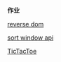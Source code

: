 **作业**

[reverse dom](https://github.com/apacheao/Frontend-01-Template/blob/master/week10/reverseDom.html)

[sort window api](https://github.com/apacheao/Frontend-01-Template/blob/master/week10/browserApi.js)

[TicTacToe](https://github.com/apacheao/Frontend-01-Template/blob/master/week10/TicTacToe.html)
